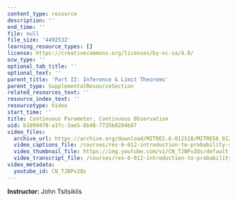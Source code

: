 ```yaml
---
content_type: resource
description: ''
end_time: ''
file: null
file_size: '4492532'
learning_resource_types: []
license: https://creativecommons.org/licenses/by-nc-sa/4.0/
ocw_type: ''
optional_tab_title: ''
optional_text: ''
parent_title: 'Part II: Inference & Limit Theorems'
parent_type: SupplementalResourceSection
related_resources_text: ''
resource_index_text: ''
resourcetype: Video
start_time: ''
title: Continuous Parameter, Continuous Observation
uid: b1099478-a1fc-3ae5-8b48-7735b0204b87
video_files:
  archive_url: https://archive.org/download/MITRES.6-012S18/MITRES6_012S18_L14-07_300k.mp4
  video_captions_file: /courses/res-6-012-introduction-to-probability-spring-2018/ef6d8fe8de1f5131a3f017d805fcbd3d_CN_TJBPv2Qs.vtt
  video_thumbnail_file: https://img.youtube.com/vi/CN_TJBPv2Qs/default.jpg
  video_transcript_file: /courses/res-6-012-introduction-to-probability-spring-2018/3016455f2f2b2585c61e7c39e5346c56_CN_TJBPv2Qs.pdf
video_metadata:
  youtube_id: CN_TJBPv2Qs
---
```


**Instructor:** John Tsitsiklis


